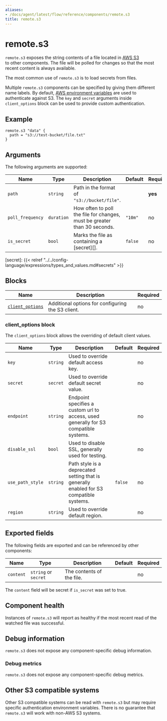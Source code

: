 ```yaml
---
aliases:
- /docs/agent/latest/flow/reference/components/remote.s3
title: remote.s3
---
```


# remote.s3

`remote.s3` exposes the string contents of a file located in [AWS S3](https://aws.amazon.com/s3/)  
to other components. The file will be polled for changes so that the most
recent content is always available.

The most common use of `remote.s3` is to load secrets from files. 

Multiple `remote.s3` components can be specified by giving them different name
labels. By default, [AWS environment variables](https://docs.aws.amazon.com/cli/latest/userguide/cli-configure-envvars.html) are used to authenticate against S3. The `key` and `secret` arguments inside `client_options` block can be used to provide custom authentication. 

## Example

```river
remote.s3 "data" {
  path = "s3://test-bucket/file.txt"
}
```

## Arguments

The following arguments are supported:

Name | Type | Description                                                             | Default | Required
---- | ---- |-------------------------------------------------------------------------| ------- | --------
`path` | `string` | Path in the format of `"s3://bucket/file"`. | | **yes**
`poll_frequency` | `duration` | How often to poll the file for changes, must be greater than 30 seconds. | `"10m"` | no
`is_secret` | `bool` | Marks the file as containing a [secret][]. | `false` | no

[secret]: {{< relref "../../config-language/expressions/types_and_values.md#secrets" >}}

## Blocks

Name | Description | Required
---- | ----------- | --------
[`client_options`](#client_options-block) | Additional options for configuring the S3 client. | no


### client_options block

The `client_options` block allows the overriding of default client values. 

Name | Type | Description | Default | Required
---- | ---- | ----------- | ------- | --------
`key` | `string` | Used to override default access key. | | no
`secret` | `secret` | Used to override default secret value. | | no
`endpoint` | `string` | Endpoint specifies a custom url to access, used generally for S3 compatible systems. | | no
`disable_ssl` | `bool` | Used to disable SSL, generally used for testing. | | no
`use_path_style` | `string` | Path style is a deprecated setting that is generally enabled for S3 compatible systems. | `false` | no
`region` | `string` | Used to override default region. | | no

## Exported fields

The following fields are exported and can be referenced by other components:

Name | Type | Description | Default | Required
---- | ---- | ----------- | ------- | --------
`content` | `string` or `secret` | The contents of the file. | | no

The `content` field will be secret if `is_secret` was set to true.

## Component health

Instances of `remote.s3` will report as healthy if the most recent read of
the watched file was successful.

## Debug information

`remote.s3` does not expose any component-specific debug information.

### Debug metrics

`remote.s3` does not expose any component-specific debug metrics.

## Other S3 compatible systems

Other S3 compatible systems can be read with `remote.s3` but may require specific authentication environment variables. There is no guarantee that `remote.s3` will work with non-AWS S3 systems. 

